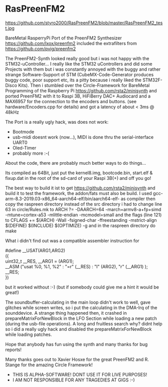 # RasPreenFM2

https://github.com/styro2000/RasPreenFM2/blob/master/RasPreenFM2_test.jpg

BareMetal RasperryPi Port of the PreenFM2 Synthesizer https://github.com/Ixox/preenfm2
included the extrafilters from https://github.com/pvig/preenfm2

The PreenFM2-Synth looked really good but i was not happy with the STM32-uController...
I really like the STM32 uControllers and did some Projects with them but i was constantly annoyed with the buggy and rather strange Software-Support of STM (CubeMX-Code-Generator produces buggy code, poor support etc, its a pitty because i really liked the STM32F-Disco Kits).
Then i stumbled over the Circle-Framework for BareMetal Programming of the Raspberry Pi https://github.com/rsta2/minisynth
and ported PreenFM2 with it to Raspi 3B, HiFiBerry DAC+ Audiocard and a MAX6957 for the connection to the encoders and buttons.
(see hardware/Encoders.cpp for details) and got a latency of about < 3ms @ 48kHz

The Port is a really ugly hack, was does not work:
- Bootmode
- usb-midi doesnt work (now...), MIDI is done thru the serial-interface UART0
- Oled-Timer
- probably more :-(

About the code, there are probably much better ways to do things...

Its compiled as 64Bit, just put the kernel8.img, bootcode.bin, start.elf & fixup.dat in the root of the sd-card
of your Raspi 3B(+) and off you go!

The best way to build it ist to get https://github.com/rsta2/minisynth and build it to test the framework,
the addon/fats must also be build. I used gcc-arm-8.3-2019.03-x86_64-aarch64-elf/bin/aarch64-elf- as compiler
then copy the raspreen directory instead of the src directory
i had to change line 63 in circle/Rules.mk to
ARCH    ?= -DAARCH=64 -march=armv8-a+fp+simd -mtune=cortex-a53 -mlittle-endian  -mcmodel=small
and the flags (line 121) to
CFLAGS    += $(ARCH) -Wall -fsigned-char -ffreestanding -mstrict-align $(DEFINE) $(INCLUDE) $(OPTIMIZE) -g
and in the raspreen directory do make

What i didn't find out was a compatible assembler instruction for

#define __USAT(ARG1,ARG2) \
({                          \
  uint32_t __RES, __ARG1 = (ARG1); \
  __ASM ("usat %0, %1, %2" : "=r" (__RES) :  "I" (ARG2), "r" (__ARG1) ); \
  __RES; \
 })
 
but it worked without :-) (but if somebody could give me a hint it would be great!)

The soundbuffer-calculating in the main loop didn't work to well, gave glitches while screen
writes, so i put the calculating in the DMA-Irq of the sounddevice.
A strange thing happened then, it crashed in prepareMatrixForNewBlock in the LFO Section
while loading a new patch (during the usb-file operations). A long and fruitless search
why? didnt help so i did a really ugly hack and disabled the prepareMatrixForNewBlock
while loading patches.

Hope that anybody has fun using the synth and many thanks for bug reports!

Many thanks goes out to Xavier Hosxe for the great PreenFM2 and R. Stange for the amazing Circle Framework!

 * THIS IS ALPHA-SOFTWARE! DONT USE IT FOR LIVE PURPOSES! 
 * I AM NOT RESPONSIBLE FOR ANY TRAGEDIES AT GIGS :-)






